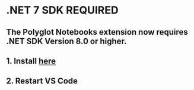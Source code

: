 # .NET 7 SDK **REQUIRED**

## The Polyglot Notebooks extension now requires .NET SDK Version 8.0 or higher.

## 1. Install [here](https://dotnet.microsoft.com/en-us/download)
## 2. Restart VS Code
